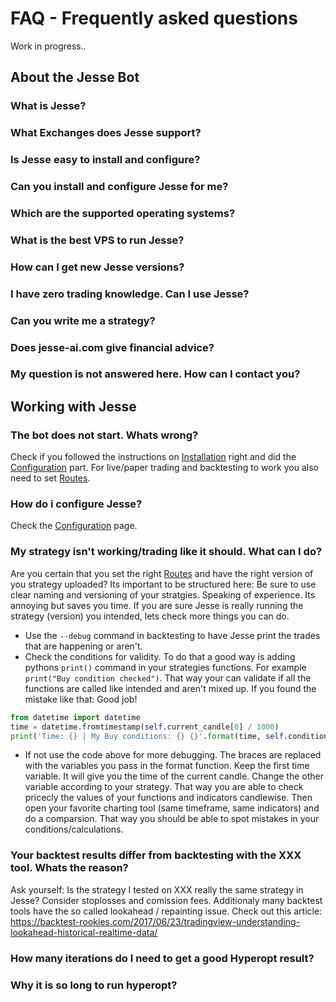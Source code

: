 


# FAQ - Frequently asked questions 
Work in progress..

## About the Jesse Bot

### What is Jesse?
### What Exchanges does Jesse support?
### Is Jesse easy to install and configure?
### Can you install and configure Jesse for me?
### Which are the supported operating systems?
### What is the best VPS to run Jesse?
### How can I get new Jesse versions?
### I have zero trading knowledge. Can I use Jesse?
### Can you write me a strategy?
### Does jesse-ai.com give financial advice?
### My question is not answered here. How can I contact you?
<!---
### When does Jesse buy and sell?
### What is the maximum number of pairs is Jesse able to handle at the same time?
### How customizable is Jesse?
### What payment methods does jesse-ai.com accept?
### How do I activate my Jesse license?
### How long does it take to activate my license?
### What is the difference between Jesse Starter and Jesse Standard?
### Is it posible to upgrade from Jesse Starter to higher versions?
### Do I need to keep my computer turned on 24/7 in order to run Jesse successfully?
### Do I get support after the purchase?
### How many instances of Jesse can I have running?
### Where do I get strategies? Can I buy strategies?
### What is the refund policy?
--->
## Working with Jesse
### The bot does not start. Whats wrong?
Check if you followed the instructions on [Installation](/docs/installation) right and did the  [Configuration](/docs/configuration) part. For live/paper trading and backtesting to work you also need to set [Routes](/docs/routes).
###  How do i configure Jesse?
Check the [Configuration](/docs/configuration) page.
<!---### I have waited 10 minutes, why hasn't the bot made any trades yet?!
Thats entirly depending on your strategy and chosen timeframe. One reason could be, that the conditions on which your strategy would place a buy or sell order aren't met. Another reason could be that the current candle in your chosen timeframe didn't close yet. Jesse only trades after the candle has closed.
--->
<!---
### I have made 20 trades already, why is my total profit negative?!
There could be multiple reasons:
 - Your strategy isn't profitable. Be sure to always backtest your strategy.
 - You did a backtest, but its still not making profits. You strategy could be only working in certain market conditions (for example trending - not trending). Be sure to make extensive backtests, especially in different periods of time with different market conditions (bullish, bearish, flat, big market crashs). 
 - You did extensive backtests and it is still not profitable in current market conditions? That can happen to. Backtesting only checks historical data. The market could change in such a way, that "old rules" won't work anymore. Time to be creative.
 - Good backtest results on one coin pair doesn't mean the results will be good on other pairs too. Time for more backtesting!
 --->
### My strategy isn't working/trading like it should. What can I do?
Are you certain that you set the right [Routes](/docs/routes) and have the right version of you strategy uploaded? Its important to be structured here: Be sure to use clear naming and versioning of your stratgies. Speaking of experience. Its annoying but saves you time. If you are sure Jesse is really running the strategy (version) you intended, lets check more things you can do.
 - Use the `--debug` command in backtesting to have Jesse print the trades that are happening or aren't. 
 - Check the conditions for validity. To do that a good way is adding pythons `print()` command in your strategies functions. For example  `print("Buy condition checked")`. That way your can validate if all the functions are called like intended and aren't mixed up. If you found the mistake like that: Good job! 
```python
from datetime import datetime
time = datetime.fromtimestamp(self.current_candle[0] / 1000)
print('Time: {} | My Buy conditions: {} {}'.format(time, self.condition1, self.condition2))
```
 - If not use the code above for more debugging. The braces are replaced with the variables you pass in the format function. Keep the first time variable. It will give you the time of the current candle. Change the other variable according to your strategy. That way you are able to check pricecly the values of your functions and indicators candlewise. Then open your favorite charting tool (same timeframe, same indicators) and do a comparsion. That way you should be able to spot mistakes in your conditions/calculations.

### Your backtest results differ from backtesting with the XXX tool. Whats the reason?
Ask yourself: Is the strategy I tested on XXX really the same strategy in Jesse? Consider stoplosses and comission fees. 
Additionaly many backtest tools have the so called lookahead / repainting issue. Check out this article: https://backtest-rookies.com/2017/06/23/tradingview-understanding-lookahead-historical-realtime-data/
<!---
### I’d like to change the trading amount. Can I just stop the bot and then change the config and run it again?
Not quite. If you stop the bot, you also need to close all currently open orders. Don't forget the stoploss orders.
--->
### How many iterations do I need to get a good Hyperopt result?

### Why it is so long to run hyperopt?
